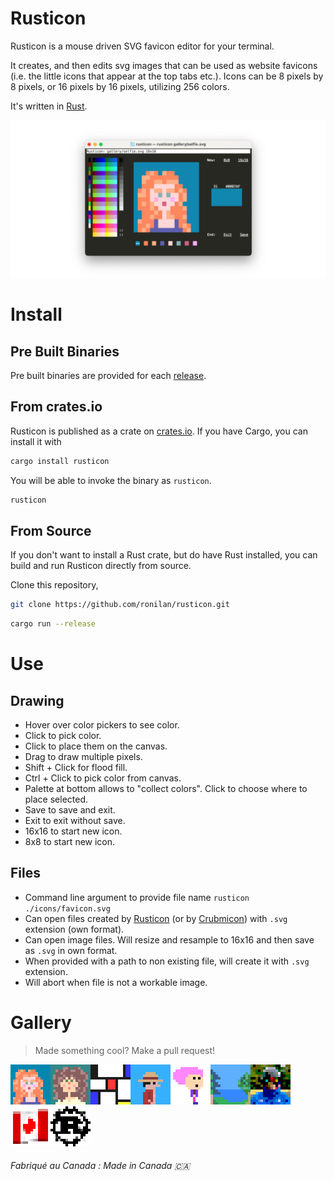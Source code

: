 # Rusticon

Rusticon is a mouse driven SVG favicon editor for your terminal.

It creates, and then edits svg images that can be used as website favicons (i.e. the little icons that appear at the top tabs etc.). Icons can be 8 pixels by 8 pixels, or 16 pixels by 16 pixels, utilizing 256 colors. 

It's written in [Rust](https://www.rust-lang.org/).

<p align=center><img src="./media/social.png" alt="banner" width="640"/></p>

# Install

## Pre Built Binaries

Pre built binaries are provided for each [release](https://github.com/ronilan/rusticon/releases).

## From crates.io
Rusticon is published as a crate on [crates.io](https://crates.io/crates/rusticon). If you have Cargo, you can install it with
```sh
cargo install rusticon
```

You will be able to invoke the binary as `rusticon`.
```sh
rusticon
```

## From Source
If you don't want to install a Rust crate, but do have Rust installed, you can build and run Rusticon directly from source.

Clone this repository,
```sh
git clone https://github.com/ronilan/rusticon.git
```

```sh
cargo run --release
```

# Use

## Drawing

- Hover over color pickers to see color.
- Click to pick color.
- Click to place them on the canvas.
- Drag to draw multiple pixels.
- Shift + Click for flood fill.
- Ctrl + Click to pick color from canvas.
- Palette at bottom allows to "collect colors". Click to choose where to place selected.
- Save to save and exit.
- Exit to exit without save.
- 16x16 to start new icon.
- 8x8 to start new icon.

## Files
- Command line argument to provide file name `rusticon ./icons/favicon.svg` 
- Can open files created by [Rusticon](https://github.com/ronilan/rusticon) (or by [Crubmicon](https://github.com/ronilan/crumbicon)) with `.svg` extension (own format).
- Can open image files. Will resize and resample to 16x16 and then save as `.svg` in own format.
- When provided with a path to non existing file, will create it with `.svg` extension.
- Will abort when file is not a workable image.

# Gallery

> Made something cool? Make a pull request!

<img src="./gallery/selfie.svg" width="64"><img src="./gallery/selfie-crumbicon.svg" width="64"><img src="./gallery/mondrian.svg" width="64"><img src="./gallery/luffy.svg" width="64"><img src="./gallery/pinky.svg" width="64"><img src="./gallery/lake.svg" width="64"><img src="./gallery/ronilan.svg" width="64"><img src="./gallery/canada.svg" width="64"><img src="./gallery/rust.svg" width="64">

###### Fabriqué au Canada : Made in Canada 🇨🇦